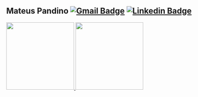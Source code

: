 ## Mateus Pandino [![Gmail Badge](https://img.shields.io/badge/-mat@pandino.dev-6633cc?style=flat-square&logo=Gmail&logoColor=white&link=mailto:mat@pandino.dev)](mailto:mat@pandino.dev)  [![Linkedin Badge](https://img.shields.io/badge/-Mateus%20Pandino-6633cc?style=flat-square&logo=Linkedin&logoColor=white&link=https://www.linkedin.com/in/matpandino/)](https://www.linkedin.com/in/matpandino/) 

<div>
    <a href="https://github.com/matpandino">
      <img height="180em" src="https://github-readme-streak-stats.herokuapp.com/?user=matpandino&theme=dark&hide_border=false"/>
    <img height="180em" src="https://github-readme-stats.vercel.app/api/top-langs/?username=matpandino&layout=compact&langs_count=6&theme=midnight-purple"/>
</div>
